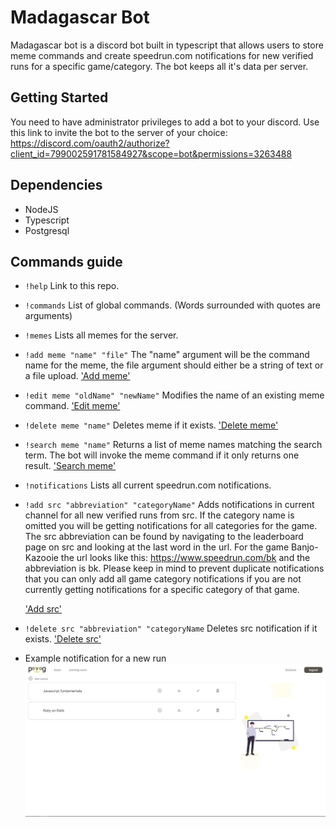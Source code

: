# Madagascar Bot

Madagascar bot is a discord bot built in typescript that allows users to store meme commands and create speedrun.com notifications for new verified runs for a specific game/category. The bot keeps all it's data per server.

## Getting Started

You need to have administrator privileges to add a bot to your discord.
Use this link to invite the bot to the server of your choice: https://discord.com/oauth2/authorize?client_id=799002591781584927&scope=bot&permissions=3263488

## Dependencies

- NodeJS
- Typescript
- Postgresql

## Commands guide

- `!help` Link to this repo.

- `!commands` List of global commands. (Words surrounded with quotes are arguments)

- `!memes` Lists all memes for the server.

- `!add meme "name" "file"` The "name" argument will be the command name for the meme, the file argument should either be a string of text or a file upload.
  ['Add meme'](https://github.com/TheMartonfi/polylog-app/blob/main/docs/lectures.png?raw=true)

- `!edit meme "oldName" "newName"` Modifies the name of an existing meme command.
  ['Edit meme'](https://github.com/TheMartonfi/polylog-app/blob/main/docs/lectures.png?raw=true)

- `!delete meme "name"` Deletes meme if it exists.
  ['Delete meme'](https://github.com/TheMartonfi/polylog-app/blob/main/docs/lectures.png?raw=true)

- `!search meme "name"` Returns a list of meme names matching the search term. The bot will invoke the meme command if it only returns one result.
  ['Search meme'](https://github.com/TheMartonfi/polylog-app/blob/main/docs/lectures.png?raw=true)

- `!notifications` Lists all current speedrun.com notifications.

- `!add src "abbreviation" "categoryName"` Adds notifications in current channel for all new verified runs from src. If the category name is omitted you will be getting notifications for all categories for the game. The src abbreviation can be found by navigating to the leaderboard page on src and looking at the last word in the url. For the game Banjo-Kazooie the url looks like this: https://www.speedrun.com/bk and the abbreviation is bk. Please keep in mind to prevent duplicate notifications that you can only add all game category notifications if you are not currently getting notifications for a specific category of that game.
  <!-- Screenshot -->

  ['Add src'](https://github.com/TheMartonfi/polylog-app/blob/main/docs/lectures.png?raw=true)

- `!delete src "abbreviation" "categoryName` Deletes src notification if it exists.
  ['Delete src'](https://github.com/TheMartonfi/polylog-app/blob/main/docs/lectures.png?raw=true)

- Example notification for a new run!['Src notification'](https://github.com/TheMartonfi/polylog-app/blob/main/docs/lectures.png?raw=true)
